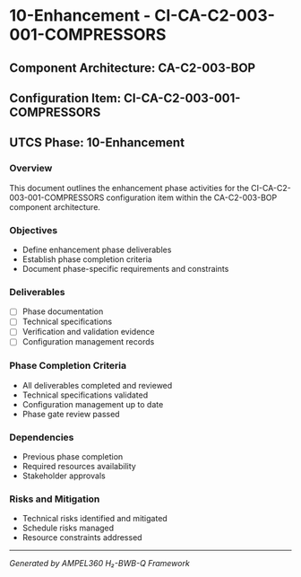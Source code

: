 # 10-Enhancement - CI-CA-C2-003-001-COMPRESSORS

## Component Architecture: CA-C2-003-BOP
## Configuration Item: CI-CA-C2-003-001-COMPRESSORS
## UTCS Phase: 10-Enhancement

### Overview
This document outlines the enhancement phase activities for the CI-CA-C2-003-001-COMPRESSORS configuration item within the CA-C2-003-BOP component architecture.

### Objectives
- Define enhancement phase deliverables
- Establish phase completion criteria
- Document phase-specific requirements and constraints

### Deliverables
- [ ] Phase documentation
- [ ] Technical specifications
- [ ] Verification and validation evidence
- [ ] Configuration management records

### Phase Completion Criteria
- All deliverables completed and reviewed
- Technical specifications validated
- Configuration management up to date
- Phase gate review passed

### Dependencies
- Previous phase completion
- Required resources availability
- Stakeholder approvals

### Risks and Mitigation
- Technical risks identified and mitigated
- Schedule risks managed
- Resource constraints addressed

---
*Generated by AMPEL360 H₂-BWB-Q Framework*

